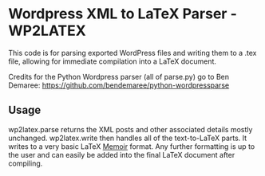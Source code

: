 # Wordpress XML to LaTeX Parser - WP2LATEX

This code is for parsing exported WordPress files and writing them to a .tex file, allowing for immediate compilation into a LaTeX document.

Credits for the Python Wordpress parser (all of parse.py) go to Ben Demaree: https://github.com/bendemaree/python-wordpressparse

## Usage

wp2latex.parse returns the XML posts and other associated details mostly unchanged. wp2latex.write then handles all of the text-to-LaTeX parts. It writes to a very basic LaTeX [Memoir](https://ctan.org/pkg/memoir?lang=en) format. Any further formatting is up to the user and can easily be added into the final LaTeX document after compiling. 
